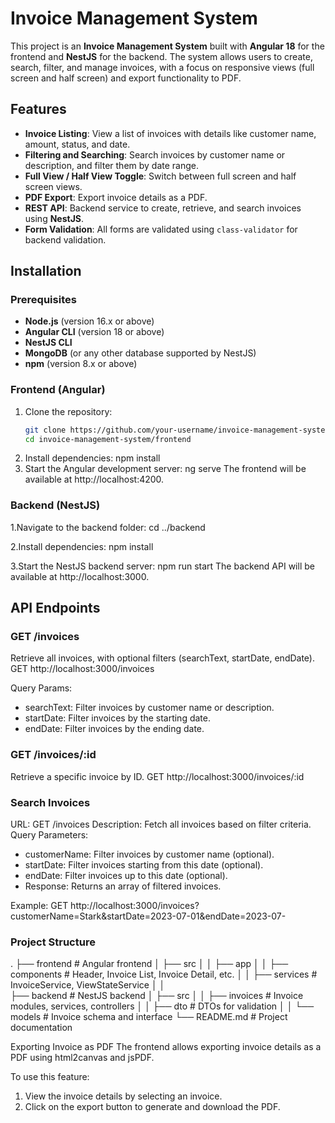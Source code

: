 # Invoice Management System

This project is an **Invoice Management System** built with **Angular 18** for the frontend and **NestJS** for the backend. The system allows users to create, search, filter, and manage invoices, with a focus on responsive views (full screen and half screen) and export functionality to PDF.

## Features

- **Invoice Listing**: View a list of invoices with details like customer name, amount, status, and date.
- **Filtering and Searching**: Search invoices by customer name or description, and filter them by date range.
- **Full View / Half View Toggle**: Switch between full screen and half screen views.
- **PDF Export**: Export invoice details as a PDF.
- **REST API**: Backend service to create, retrieve, and search invoices using **NestJS**.
- **Form Validation**: All forms are validated using `class-validator` for backend validation.

## Installation

### Prerequisites
- **Node.js** (version 16.x or above)
- **Angular CLI** (version 18 or above)
- **NestJS CLI**
- **MongoDB** (or any other database supported by NestJS)
- **npm** (version 8.x or above)

### Frontend (Angular)

1. Clone the repository:
   ```bash
   git clone https://github.com/your-username/invoice-management-system.git
   cd invoice-management-system/frontend
2. Install dependencies:
    npm install
3. Start the Angular development server:
   ng serve
The frontend will be available at http://localhost:4200.

### Backend (NestJS)

1.Navigate to the backend folder:
cd ../backend

2.Install dependencies:
npm install

3.Start the NestJS backend server:
npm run start
The backend API will be available at http://localhost:3000.

## API Endpoints
### GET /invoices
Retrieve all invoices, with optional filters (searchText, startDate, endDate).
GET http://localhost:3000/invoices

Query Params:
- searchText: Filter invoices by customer name or description.
- startDate: Filter invoices by the starting date.
- endDate: Filter invoices by the ending date.

### GET /invoices/:id
Retrieve a specific invoice by ID.
GET http://localhost:3000/invoices/:id

### Search Invoices
URL: GET /invoices
Description: Fetch all invoices based on filter criteria.
Query Parameters:
- customerName: Filter invoices by customer name (optional).
- startDate: Filter invoices starting from this date (optional).
- endDate: Filter invoices up to this date (optional).
- Response: Returns an array of filtered invoices.

Example:
GET http://localhost:3000/invoices?customerName=Stark&startDate=2023-07-01&endDate=2023-07-

### Project Structure
.
├── frontend               # Angular frontend
│   ├── src
│   │   ├── app
│   │       ├── components # Header, Invoice List, Invoice Detail, etc.
│   │       ├── services   # InvoiceService, ViewStateService
│   │      
├── backend                # NestJS backend
│   ├── src
│   │   ├── invoices       # Invoice modules, services, controllers
│   │   ├── dto            # DTOs for validation
│   │   └── models         # Invoice schema and interface
└── README.md              # Project documentation

Exporting Invoice as PDF
The frontend allows exporting invoice details as a PDF using html2canvas and jsPDF.

To use this feature:

1. View the invoice details by selecting an invoice.
2. Click on the export button to generate and download the PDF.


